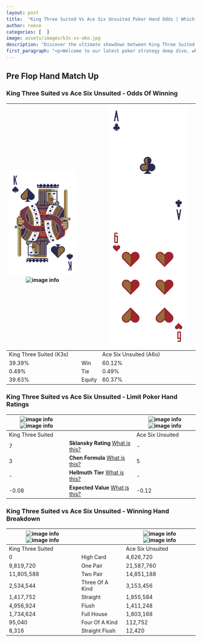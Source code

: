 ```yaml
---
layout: post
title:  "King Three Suited Vs Ace Six Unsuited Poker Hand Odds | Which Is The Better Hand In Poker? A Complete Guide"
author: reece
categories: [  ]
image: assets/images/k3s-vs-a6o.jpg
description: "Discover the ultimate showdown between King Three Suited and Ace Six Unsuited in poker! Uncover the odds, strategies, and scenarios where one hand triumphs over the other. Get ready to up your poker game with this thrilling analysis."
first_paragraph: "<p>Welcome to our latest poker strategy deep dive, where we're pitting two distinct hands against each other in a high-stakes showdown: King Three Suited vs Ace Six Unsuited.</p><p>In the dynamic world of poker, every decision counts, and knowing which hand holds the upper hand is key to your success at the table.</p><p>In this article, we'll dissect these two hands, explore the scenarios where one dominates the other, and equip you with the knowledge to make strategic choices that can tip the odds in your favor.</p><p>Get ready to unravel the intriguing dynamics of these poker hands and elevate your game to new heights.</p>"
---
```




[comment]: # (sp0)

## Pre Flop Hand Match Up

<div class="table hand-ratings" markdown="1"> 



### King Three Suited vs Ace Six Unsuited - Odds Of Winning


    
| ![image info](assets/images/hand1/k.png) ![image info](assets/images/hand1/3s.png) |  | ![image info](assets/images/hand2/a.png) ![image info](assets/images/hand2/6o.png) |
| -------- | -------- | -------- |
| King Three Suited (K3s) |  | Ace Six Unsuited (A6o) |
| 39.39% | Win | 60.12% |
| 0.49% | Tie | 0.49% |
| 39.63% | Equity | 60.37% |




[comment]: # (sp1)



### King Three Suited vs Ace Six Unsuited - Limit Poker Hand Ratings


    
| ![image info](https://www.riverpairs.com/assets/images/hand1/k.png) ![image info](https://www.riverpairs.com/assets/images/hand1/3s.png) |  | ![image info](https://www.riverpairs.com/assets/images/hand2/a.png) ![image info](https://www.riverpairs.com/assets/images/hand2/6o.png) |
| -------- | -------- | -------- |
| King Three Suited |  | Ace Six Unsuited |
| 7 | **Sklansky Rating** [What is this?](/sklansky-rating-explained) | - |
| 3 | **Chen Formula** [What is this?](/chen-formula-explained) | 5 |
| - | **Hellmuth Tier** [What is this?](/Hellmuth-tier-explained) | - |
| -0.08 | **Expected Value** [What is this?](/expected-value-explained) | -0.12 |




[comment]: # (sp2)



### King Three Suited vs Ace Six Unsuited - Winning Hand Breakdown


    
| ![image info](https://www.riverpairs.com/assets/images/hand1/k.png) ![image info](https://www.riverpairs.com/assets/images/hand1/3s.png) |  | ![image info](https://www.riverpairs.com/assets/images/hand2/a.png) ![image info](https://www.riverpairs.com/assets/images/hand2/6o.png) |
| -------- | -------- | -------- |
| King Three Suited |  | Ace Six Unsuited |
| 0 | High Card | 4,626,720 |
| 9,819,720 | One Pair | 21,587,760 |
| 11,805,588 | Two Pair | 14,851,188 |
| 2,534,544 | Three Of A Kind | 3,153,456 |
| 1,417,752 | Straight | 1,855,584 |
| 4,956,924 | Flush | 1,411,248 |
| 1,734,624 | Full House | 1,803,168 |
| 95,040 | Four Of A Kind | 112,752 |
| 8,316 | Straight Flush | 12,420 |




[comment]: # (sp3)



</div>

[comment]: # (sp4)



[comment]: # (sp5)

